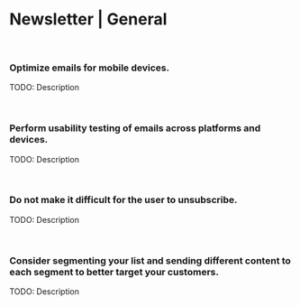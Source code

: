 # Newsletter | General
<br>


### Optimize emails for mobile devices.

TODO: Description

<br>


### Perform usability testing of emails across platforms and devices.

TODO: Description

<br>


### Do not make it difficult for the user to unsubscribe.

TODO: Description

<br>


### Consider segmenting your list and sending different content to each segment to better target your customers.

TODO: Description

<br>


